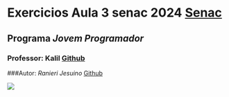 # Exercicios Aula 3 senac 2024 [Senac](https://www.senac.br/)

## Programa *Jovem Programador* 

### Professor: Kalil [Github](https://github.com/profKalil "Clique e acesse agora!") 

###Autor: *Ranieri Jesuino* [Github](https://github.com/Ranierij "Clique e acesse agora!") 

<img src= "https://pb.senac.br/wp-content/uploads/2018/02/arquivo-teste-da-TI_Webservice.jpg">



